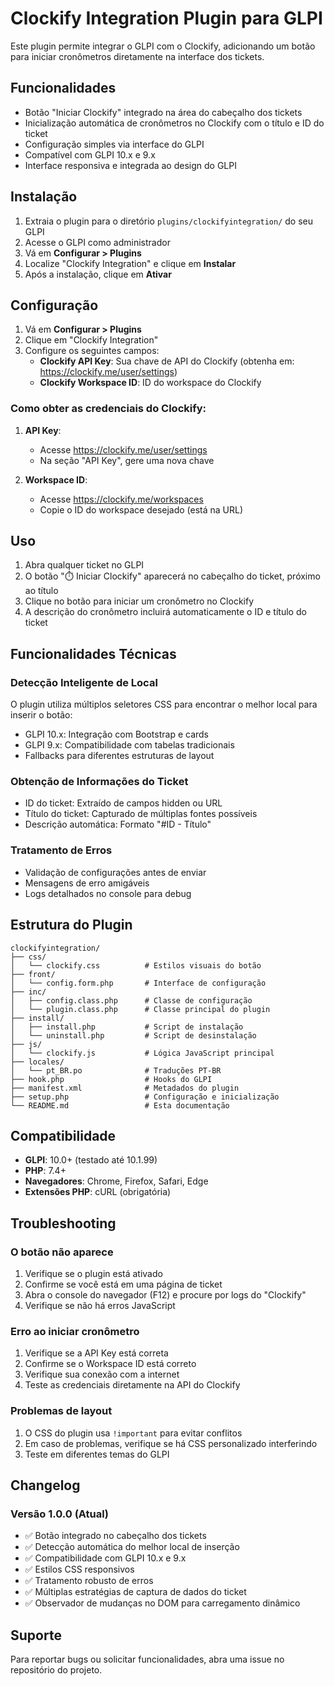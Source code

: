 # Clockify Integration Plugin para GLPI

Este plugin permite integrar o GLPI com o Clockify, adicionando um botão para iniciar cronômetros diretamente na interface dos tickets.

## Funcionalidades

- Botão "Iniciar Clockify" integrado na área do cabeçalho dos tickets
- Inicialização automática de cronômetros no Clockify com o título e ID do ticket
- Configuração simples via interface do GLPI
- Compatível com GLPI 10.x e 9.x
- Interface responsiva e integrada ao design do GLPI

## Instalação

1. Extraia o plugin para o diretório `plugins/clockifyintegration/` do seu GLPI
2. Acesse o GLPI como administrador
3. Vá em **Configurar > Plugins**
4. Localize "Clockify Integration" e clique em **Instalar**
5. Após a instalação, clique em **Ativar**

## Configuração

1. Vá em **Configurar > Plugins**
2. Clique em "Clockify Integration"
3. Configure os seguintes campos:
   - **Clockify API Key**: Sua chave de API do Clockify (obtenha em: https://clockify.me/user/settings)
   - **Clockify Workspace ID**: ID do workspace do Clockify

### Como obter as credenciais do Clockify:

1. **API Key**: 
   - Acesse https://clockify.me/user/settings
   - Na seção "API Key", gere uma nova chave

2. **Workspace ID**:
   - Acesse https://clockify.me/workspaces
   - Copie o ID do workspace desejado (está na URL)

## Uso

1. Abra qualquer ticket no GLPI
2. O botão "⏱️ Iniciar Clockify" aparecerá no cabeçalho do ticket, próximo ao título
3. Clique no botão para iniciar um cronômetro no Clockify
4. A descrição do cronômetro incluirá automaticamente o ID e título do ticket

## Funcionalidades Técnicas

### Detecção Inteligente de Local
O plugin utiliza múltiplos seletores CSS para encontrar o melhor local para inserir o botão:
- GLPI 10.x: Integração com Bootstrap e cards
- GLPI 9.x: Compatibilidade com tabelas tradicionais
- Fallbacks para diferentes estruturas de layout

### Obtenção de Informações do Ticket
- ID do ticket: Extraído de campos hidden ou URL
- Título do ticket: Capturado de múltiplas fontes possíveis
- Descrição automática: Formato "#ID - Título"

### Tratamento de Erros
- Validação de configurações antes de enviar
- Mensagens de erro amigáveis
- Logs detalhados no console para debug

## Estrutura do Plugin

```
clockifyintegration/
├── css/
│   └── clockify.css          # Estilos visuais do botão
├── front/
│   └── config.form.php       # Interface de configuração
├── inc/
│   ├── config.class.php      # Classe de configuração
│   └── plugin.class.php      # Classe principal do plugin
├── install/
│   ├── install.php           # Script de instalação
│   └── uninstall.php         # Script de desinstalação
├── js/
│   └── clockify.js           # Lógica JavaScript principal
├── locales/
│   └── pt_BR.po              # Traduções PT-BR
├── hook.php                  # Hooks do GLPI
├── manifest.xml              # Metadados do plugin
├── setup.php                 # Configuração e inicialização
└── README.md                 # Esta documentação
```

## Compatibilidade

- **GLPI**: 10.0+ (testado até 10.1.99)
- **PHP**: 7.4+
- **Navegadores**: Chrome, Firefox, Safari, Edge
- **Extensões PHP**: cURL (obrigatória)

## Troubleshooting

### O botão não aparece
1. Verifique se o plugin está ativado
2. Confirme se você está em uma página de ticket
3. Abra o console do navegador (F12) e procure por logs do "Clockify"
4. Verifique se não há erros JavaScript

### Erro ao iniciar cronômetro
1. Verifique se a API Key está correta
2. Confirme se o Workspace ID está correto
3. Verifique sua conexão com a internet
4. Teste as credenciais diretamente na API do Clockify

### Problemas de layout
1. O CSS do plugin usa `!important` para evitar conflitos
2. Em caso de problemas, verifique se há CSS personalizado interferindo
3. Teste em diferentes temas do GLPI

## Changelog

### Versão 1.0.0 (Atual)
- ✅ Botão integrado no cabeçalho dos tickets
- ✅ Detecção automática do melhor local de inserção
- ✅ Compatibilidade com GLPI 10.x e 9.x
- ✅ Estilos CSS responsivos
- ✅ Tratamento robusto de erros
- ✅ Múltiplas estratégias de captura de dados do ticket
- ✅ Observador de mudanças no DOM para carregamento dinâmico

## Suporte

Para reportar bugs ou solicitar funcionalidades, abra uma issue no repositório do projeto.
